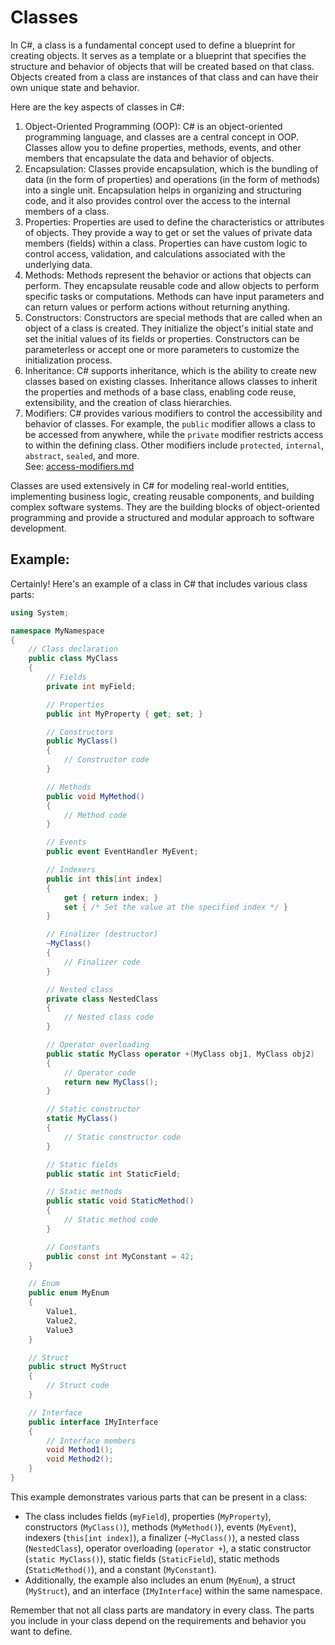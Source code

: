 # Classes

In C#, a class is a fundamental concept used to define a blueprint for creating objects. It serves as a template or a blueprint that specifies the structure and behavior of objects that will be created based on that class. Objects created from a class are instances of that class and can have their own unique state and behavior.

Here are the key aspects of classes in C#:

1. Object-Oriented Programming (OOP): C# is an object-oriented programming language, and classes are a central concept in OOP. Classes allow you to define properties, methods, events, and other members that encapsulate the data and behavior of objects.
2. Encapsulation: Classes provide encapsulation, which is the bundling of data (in the form of properties) and operations (in the form of methods) into a single unit. Encapsulation helps in organizing and structuring code, and it also provides control over the access to the internal members of a class.
3. Properties: Properties are used to define the characteristics or attributes of objects. They provide a way to get or set the values of private data members (fields) within a class. Properties can have custom logic to control access, validation, and calculations associated with the underlying data.
4. Methods: Methods represent the behavior or actions that objects can perform. They encapsulate reusable code and allow objects to perform specific tasks or computations. Methods can have input parameters and can return values or perform actions without returning anything.
5. Constructors: Constructors are special methods that are called when an object of a class is created. They initialize the object's initial state and set the initial values of its fields or properties. Constructors can be parameterless or accept one or more parameters to customize the initialization process.
6. Inheritance: C# supports inheritance, which is the ability to create new classes based on existing classes. Inheritance allows classes to inherit the properties and methods of a base class, enabling code reuse, extensibility, and the creation of class hierarchies.
7. Modifiers: C# provides various modifiers to control the accessibility and behavior of classes. For example, the `public` modifier allows a class to be accessed from anywhere, while the `private` modifier restricts access to within the defining class. Other modifiers include `protected`, `internal`, `abstract`, `sealed`, and more.\
   See: [access-modifiers.md](access-modifiers.md "mention")

Classes are used extensively in C# for modeling real-world entities, implementing business logic, creating reusable components, and building complex software systems. They are the building blocks of object-oriented programming and provide a structured and modular approach to software development.

## Example:

Certainly! Here's an example of a class in C# that includes various class parts:

```csharp
using System;

namespace MyNamespace
{
    // Class declaration
    public class MyClass
    {
        // Fields
        private int myField;

        // Properties
        public int MyProperty { get; set; }

        // Constructors
        public MyClass()
        {
            // Constructor code
        }

        // Methods
        public void MyMethod()
        {
            // Method code
        }

        // Events
        public event EventHandler MyEvent;

        // Indexers
        public int this[int index]
        {
            get { return index; }
            set { /* Set the value at the specified index */ }
        }

        // Finalizer (destructor)
        ~MyClass()
        {
            // Finalizer code
        }

        // Nested class
        private class NestedClass
        {
            // Nested class code
        }

        // Operator overloading
        public static MyClass operator +(MyClass obj1, MyClass obj2)
        {
            // Operator code
            return new MyClass();
        }

        // Static constructor
        static MyClass()
        {
            // Static constructor code
        }

        // Static fields
        public static int StaticField;

        // Static methods
        public static void StaticMethod()
        {
            // Static method code
        }

        // Constants
        public const int MyConstant = 42;
    }

    // Enum
    public enum MyEnum
    {
        Value1,
        Value2,
        Value3
    }

    // Struct
    public struct MyStruct
    {
        // Struct code
    }

    // Interface
    public interface IMyInterface
    {
        // Interface members
        void Method1();
        void Method2();
    }
}
```

This example demonstrates various parts that can be present in a class:

* The class includes fields (`myField`), properties (`MyProperty`), constructors (`MyClass()`), methods (`MyMethod()`), events (`MyEvent`), indexers (`this[int index]`), a finalizer (`~MyClass()`), a nested class (`NestedClass`), operator overloading (`operator +`), a static constructor (`static MyClass()`), static fields (`StaticField`), static methods (`StaticMethod()`), and a constant (`MyConstant`).
* Additionally, the example also includes an enum (`MyEnum`), a struct (`MyStruct`), and an interface (`IMyInterface`) within the same namespace.

Remember that not all class parts are mandatory in every class. The parts you include in your class depend on the requirements and behavior you want to define.
